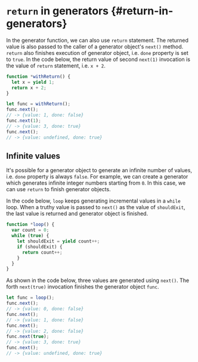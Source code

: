 # `return` in generators {#return-in-generators}

In the generator function, we can also use `return` statement. The returned value is also passed to the caller of a generator object's `next()` method. `return` also finishes execution of generator object, i.e. `done` property is set to `true`. In the code below, the return value of second `next(1)` invocation is the value of `return` statement, i.e. `x + 2`.

```js
function *withReturn() {
  let x = yield 1;
  return x + 2;
}

let func = withReturn();
func.next();
// -> {value: 1, done: false}
func.next(1);
// -> {value: 3, done: true}
func.next();
// -> {value: undefined, done: true}
```

## Infinite values

It's possible for a generator object to generate an infinite number of values, i.e. `done` property is always `false`. For example, we can create a generator which generates infinite integer numbers starting from `0`. In this case, we can use `return` to finish generator objects.

In the code below, `loop` keeps generating incremental values in a `while` loop. When a truthy value is passed to `next()` as the value of `shouldExit`, the last value is returned and generator object is finished.

```js
function *loop() {
  var count = 0;
  while (true) {
    let shouldExit = yield count++;
    if (shouldExit) {
      return count++;
    }
  }
}
```

As shown in the code below, three values are generated using `next()`. The forth `next(true)` invocation finishes the generator object `func`.

```js
let func = loop();
func.next();
// -> {value: 0, done: false}
func.next();
// -> {value: 1, done: false}
func.next();
// -> {value: 2, done: false}
func.next(true);
// -> {value: 3, done: true}
func.next();
// -> {value: undefined, done: true}
```
